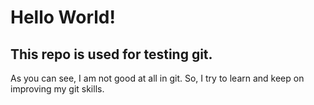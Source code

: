 # Hello World!

## This repo is used for testing git.
As you can see, I am not good at all in git. So, I try to learn and keep on improving my git skills.